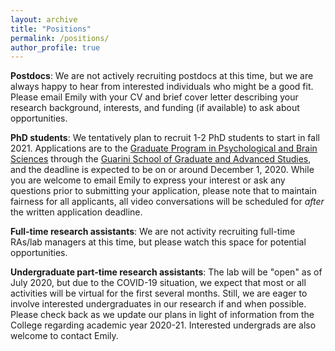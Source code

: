```yaml
---
layout: archive
title: "Positions"
permalink: /positions/
author_profile: true
---
```


**Postdocs**: We are not actively recruiting postdocs at this time, but we are always happy to hear from interested individuals who might be a good fit. Please email Emily with your CV and brief cover letter describing your research background, interests, and funding (if available) to ask about opportunities.

**PhD students**: We tentatively plan to recruit 1-2 PhD students to start in fall 2021. Applications are to the [Graduate Program in Psychological and Brain Sciences](https://pbs.dartmouth.edu/graduate-program-psychological-and-brain-sciences) through the [Guarini School of Graduate and Advanced Studies](https://graduate.dartmouth.edu/), and the deadline is expected to be on or around December 1, 2020. While you are welcome to email Emily to express your interest or ask any questions prior to submitting your application, please note that to maintain fairness for all applicants, all video conversations will be scheduled for *after* the written application deadline. 

**Full-time research assistants**: We are not activity recruiting full-time RAs/lab managers at this time, but please watch this space for potential opportunities.

**Undergraduate part-time research assistants**: The lab will be "open" as of July 2020, but due to the COVID-19 situation, we expect that most or all activities will be virtual for the first several months. Still, we are eager to involve interested undergraduates in our research if and when possible. Please check back as we update our plans in light of information from the College regarding academic year 2020-21. Interested undergrads are also welcome to contact Emily.
